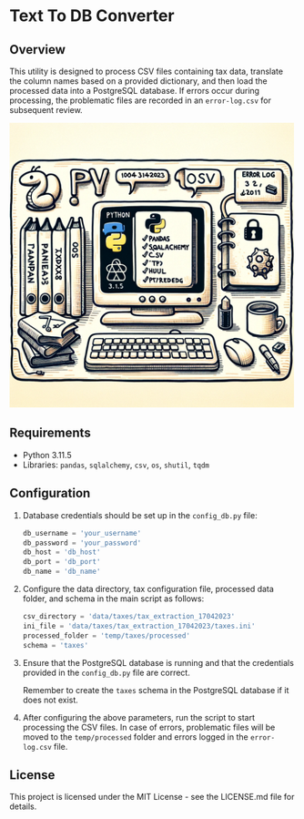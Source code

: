 # Text To DB Converter

## Overview

This utility is designed to process CSV files containing tax data, translate the column names based on a provided dictionary, and then load the processed data into a PostgreSQL database. If errors occur during processing, the problematic files are recorded in an `error-log.csv` for subsequent review.

<img src="https://github.com/AlefRP/text_to_db/blob/main/images/TextToDBConverter_Overview.png" width="500" alt="Overview of Text To DB Converter">

## Requirements

- Python 3.11.5
- Libraries: `pandas`, `sqlalchemy`, `csv`, `os`, `shutil`, `tqdm`

## Configuration

1. Database credentials should be set up in the `config_db.py` file:

   ```python
   db_username = 'your_username'
   db_password = 'your_password'
   db_host = 'db_host'
   db_port = 'db_port'
   db_name = 'db_name'

2. Configure the data directory, tax configuration file, processed data folder, and schema in the main script as follows:

    ```python
    csv_directory = 'data/taxes/tax_extraction_17042023'
    ini_file = 'data/taxes/tax_extraction_17042023/taxes.ini'
    processed_folder = 'temp/taxes/processed'
    schema = 'taxes'
    ```

3. Ensure that the PostgreSQL database is running and that the credentials provided in the `config_db.py` file are correct.

    Remember to create the `taxes` schema in the PostgreSQL database if it does not exist.

4. After configuring the above parameters, run the script to start processing the CSV files. In case of errors, problematic files will be moved to the `temp/processed` folder and errors logged in the `error-log.csv` file.

## License

This project is licensed under the MIT License - see the LICENSE.md file for details.
